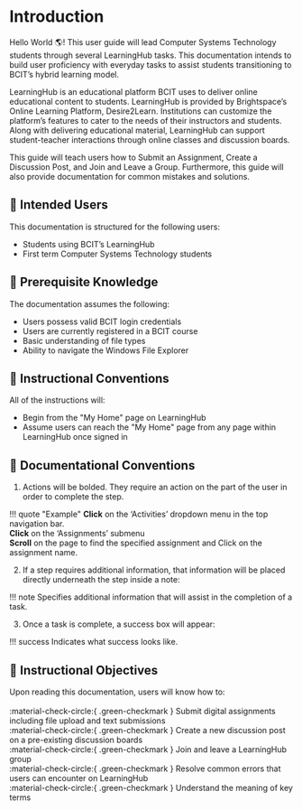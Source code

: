 # Introduction

Hello World :earth_americas:! This user guide will lead Computer Systems Technology students through several LearningHub tasks. This documentation intends to build user proficiency with everyday tasks to assist students transitioning to BCIT’s hybrid learning model.

LearningHub is an educational platform BCIT uses to deliver online educational content to students. LearningHub is provided by Brightspace’s Online Learning Platform, Desire2Learn. Institutions can customize the platform’s features to cater to the needs of their instructors and students. Along with delivering educational material, LearningHub can support student-teacher interactions through online classes and discussion boards.

This guide will teach users how to Submit an Assignment, Create a Discussion Post, and Join and Leave a Group. Furthermore, this guide will also provide documentation for common mistakes and solutions.

## :raising_hand: Intended Users

This documentation is structured for the following users:  
  
* Students using BCIT’s LearningHub  
* First term Computer Systems Technology students

## :brain: Prerequisite Knowledge

The documentation assumes the following:  
  
* Users possess valid BCIT login credentials
* Users are currently registered in a BCIT course
* Basic understanding of file types
* Ability to navigate the Windows File Explorer

## :school: Instructional Conventions

All of the instructions will:  
  
* Begin from the "My Home" page on LearningHub
* Assume users can reach the "My Home" page from any page within LearningHub once signed in

## :scroll: Documentational Conventions

1. Actions will be bolded. They require an action on the part of the user in order to complete the step.  

!!! quote "Example"
        **Click** on the ‘Activities’ dropdown menu in the top navigation bar.  
        **Click** on the ‘Assignments’ submenu  
        **Scroll** on the page to find the specified assignment and Click on the assignment name.

2. If a step requires additional information, that information will be placed directly underneath the step inside a note:

!!! note
        Specifies additional information that will assist in the completion of a task.

3. Once a task is complete, a success box will appear:

!!! success
        Indicates what success looks like.

## :round_pushpin: Instructional Objectives

Upon reading this documentation, users will know how to:  
<br>
:material-check-circle:{ .green-checkmark } Submit digital assignments including file upload and text submissions  
:material-check-circle:{ .green-checkmark } Create a new discussion post on a pre-existing discussion boards  
:material-check-circle:{ .green-checkmark } Join and leave a LearningHub group  
:material-check-circle:{ .green-checkmark } Resolve common errors that users can encounter on LearningHub  
:material-check-circle:{ .green-checkmark } Understand the meaning of key terms  
